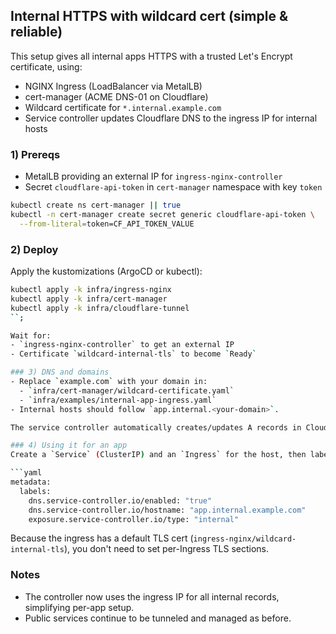 ## Internal HTTPS with wildcard cert (simple & reliable)

This setup gives all internal apps HTTPS with a trusted Let's Encrypt certificate, using:
- NGINX Ingress (LoadBalancer via MetalLB)
- cert-manager (ACME DNS-01 on Cloudflare)
- Wildcard certificate for `*.internal.example.com`
- Service controller updates Cloudflare DNS to the ingress IP for internal hosts

### 1) Prereqs
- MetalLB providing an external IP for `ingress-nginx-controller`
- Secret `cloudflare-api-token` in `cert-manager` namespace with key `token`

```bash
kubectl create ns cert-manager || true
kubectl -n cert-manager create secret generic cloudflare-api-token \
  --from-literal=token=CF_API_TOKEN_VALUE
```

### 2) Deploy
Apply the kustomizations (ArgoCD or kubectl):

```bash
kubectl apply -k infra/ingress-nginx
kubectl apply -k infra/cert-manager
kubectl apply -k infra/cloudflare-tunnel
``;

Wait for:
- `ingress-nginx-controller` to get an external IP
- Certificate `wildcard-internal-tls` to become `Ready`

### 3) DNS and domains
- Replace `example.com` with your domain in:
  - `infra/cert-manager/wildcard-certificate.yaml`
  - `infra/examples/internal-app-ingress.yaml`
- Internal hosts should follow `app.internal.<your-domain>`.

The service controller automatically creates/updates A records in Cloudflare for internal hosts to point at the ingress IP.

### 4) Using it for an app
Create a `Service` (ClusterIP) and an `Ingress` for the host, then label the Service for internal DNS management:

```yaml
metadata:
  labels:
    dns.service-controller.io/enabled: "true"
    dns.service-controller.io/hostname: "app.internal.example.com"
    exposure.service-controller.io/type: "internal"
```

Because the ingress has a default TLS cert (`ingress-nginx/wildcard-internal-tls`), you don't need to set per-Ingress TLS sections.

### Notes
- The controller now uses the ingress IP for all internal records, simplifying per-app setup.
- Public services continue to be tunneled and managed as before.

